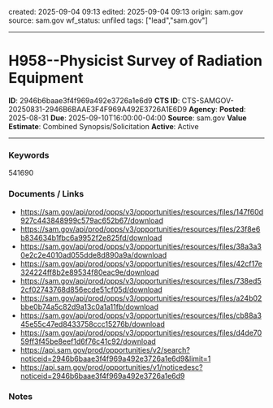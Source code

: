 created: 2025-09-04 09:13
edited: 2025-09-04 09:13
origin: sam.gov
source: sam.gov
wf_status: unfiled
tags: ["lead","sam.gov"]

---

# H958--Physicist Survey of Radiation Equipment

**ID**: 2946b6baae3f4f969a492e3726a1e6d9
**CTS ID**: CTS-SAMGOV-20250831-2946B6BAAE3F4F969A492E3726A1E6D9
**Agency**: 
**Posted**: 2025-08-31
**Due**: 2025-09-10T16:00:00-04:00
**Source**: sam.gov
**Value Estimate**: Combined Synopsis/Solicitation
**Active**: Active

---

### Keywords
541690

### Documents / Links
- <https://sam.gov/api/prod/opps/v3/opportunities/resources/files/147f60d927c443848999c579ac652b67/download>
- <https://sam.gov/api/prod/opps/v3/opportunities/resources/files/23f8e6b834634b1fbc6a9952f2e825fd/download>
- <https://sam.gov/api/prod/opps/v3/opportunities/resources/files/38a3a30e2c2e4010ad055dde8d890a9a/download>
- <https://sam.gov/api/prod/opps/v3/opportunities/resources/files/42cf17e324224ff8b2e89534f80eac9e/download>
- <https://sam.gov/api/prod/opps/v3/opportunities/resources/files/738ed52cf02743768d856ecde51cf05d/download>
- <https://sam.gov/api/prod/opps/v3/opportunities/resources/files/a24b02bbe0b74a5c82d9a13c0a1a11fb/download>
- <https://sam.gov/api/prod/opps/v3/opportunities/resources/files/cb88a345e55c47ed8433758ccc15276b/download>
- <https://sam.gov/api/prod/opps/v3/opportunities/resources/files/d4de7059ff3f45be8eef1d6f76c41c92/download>
- <https://api.sam.gov/prod/opportunities/v2/search?noticeid=2946b6baae3f4f969a492e3726a1e6d9&limit=1>
- <https://api.sam.gov/prod/opportunities/v1/noticedesc?noticeid=2946b6baae3f4f969a492e3726a1e6d9>

### Notes

